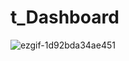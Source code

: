 # t_Dashboard


![ezgif-1d92bda34ae451](https://github.com/user-attachments/assets/381c4ded-048d-4bd2-a7ba-3b2c65c69bb5)
